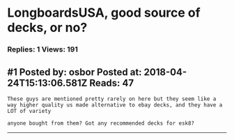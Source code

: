 # LongboardsUSA, good source of decks, or no?

### Replies: 1 Views: 191

## \#1 Posted by: osbor Posted at: 2018-04-24T15:13:06.581Z Reads: 47

```
These guys are mentioned pretty rarely on here but they seem like a way higher quality us made alternative to ebay decks, and they have a LOT of variety 

anyone bought from them? Got any recommended decks for esk8?
```

---
